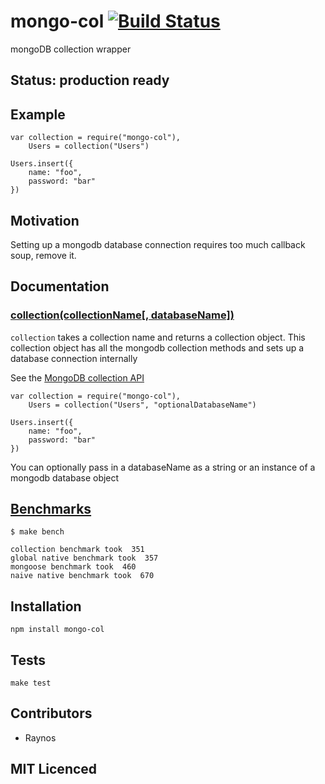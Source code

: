 # mongo-col [![Build Status][1]][2]

mongoDB collection wrapper

## Status: production ready

## Example

    var collection = require("mongo-col"),
        Users = collection("Users")

    Users.insert({
        name: "foo",
        password: "bar"
    })

## Motivation

Setting up a mongodb database connection requires too much callback soup, remove it.

## Documentation

### <a name="collection" href="#collection">collection(collectionName[, databaseName])</a>

`collection` takes a collection name and returns a collection object. This collection object has all the mongodb collection methods and sets up a database connection internally

See the [MongoDB collection API][3]

    var collection = require("mongo-col"),
        Users = collection("Users", "optionalDatabaseName")

    Users.insert({
        name: "foo",
        password: "bar"
    })

You can optionally pass in a databaseName as a string or an instance of a mongodb database object

## <a name="benchmarks" href="#benchmarks">Benchmarks</a>

    $ make bench
    
    collection benchmark took  351
    global native benchmark took  357
    mongoose benchmark took  460
    naive native benchmark took  670




## Installation

`npm install mongo-col`

## Tests

`make test`

## Contributors

 - Raynos

## MIT Licenced

  [1]: https://secure.travis-ci.org/Raynos/mongo-col.png
  [2]: http://travis-ci.org/Raynos/mongo-col
  [3]: http://christkv.github.com/node-mongodb-native/api-generated/collection.html